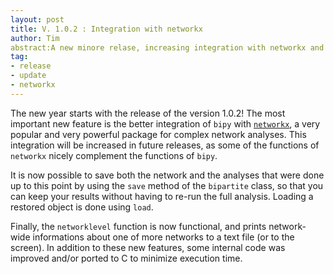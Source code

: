 ```yaml
---
layout: post
title: V. 1.0.2 : Integration with networkx
author: Tim
abstract:A new minore relase, increasing integration with networkx and allowing to save and load bipartite objects between sessions
tag:
- release
- update
- networkx
---
```


The new year starts with the release of the version 1.0.2! The most important new feature is the better integration of `bipy` with [`networkx`](http://networkx.lanl.gov/), a very popular and very powerful package for complex network analyses. This integration will be increased in future releases, as some of the functions of `networkx` nicely complement the functions of `bipy`.

It is now possible to save both the network and the analyses that were done up to this point by using the `save` method of the `bipartite` class, so that you can keep your results without having to re-run the full analysis. Loading a restored object is done using `load`.

Finally, the `networklevel` function is now functional, and prints network-wide informations about one of more networks to a text file (or to the screen). In addition to these new features, some internal code was improved and/or ported to C to minimize execution time.